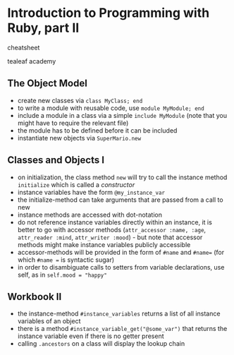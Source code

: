 # Introduction to Programming with Ruby, part II

cheatsheet

tealeaf academy

## The Object Model
- create new classes via `class MyClass; end`
- to write a module with reusable code, use `module MyModule; end`
- include a module in a class via a simple `include MyModule` (note that you might have to require the relevant file)
- the module has to be defined before it can be included
- instantiate new objects via `SuperMario.new`

## Classes and Objects I
- on initialization, the class method `new` will try to call the instance method `initialize` which is called a *constructor*
- instance variables have the form `@my_instance_var`
- the initialize-method can take arguments that are passed from a call to new
- instance methods are accessed with dot-notation
- do not reference instance variables directly within an instance, it is better to go with accessor methods (`attr_accessor :name, :age`, `attr_reader :mind`, `attr_writer :mood`) - but note that accessor methods might make instance variables publicly accessible
- accessor-methods will be provided in the form of `#name` and `#name=` (for which `#name =` is syntactic sugar)
- in order to disambiguate calls to setters from variable declarations, use self, as in `self.mood = "happy"`

## Workbook II
- the instance-method `#instance_variables` returns a list of all instance variables of an object
- there is a method `#instance_variable_get("@some_var")` that returns the instance variable even if there is no getter present
- calling `.ancestors` on a class will display the lookup chain

